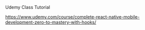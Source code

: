Udemy Class Tutorial

https://www.udemy.com/course/complete-react-native-mobile-development-zero-to-mastery-with-hooks/